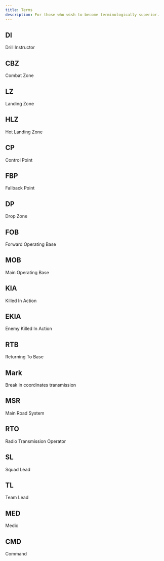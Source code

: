 ```yaml
---
title: Terms
description: For those who wish to become terminologically superior.
---
```


## DI
Drill Instructor

## CBZ
Combat Zone

## LZ
Landing Zone

## HLZ
Hot Landing Zone

## CP
Control Point

## FBP
Fallback Point

## DP
Drop Zone

## FOB
Forward Operating Base

## MOB
Main Operating Base

## KIA
Killed In Action

## EKIA
Enemy Killed In Action

## RTB
Returning To Base

## Mark
Break in coordinates transmission

## MSR
Main Road System

## RTO
Radio Transmission Operator

## SL
Squad Lead

## TL
Team Lead

## MED
Medic

## CMD
Command

